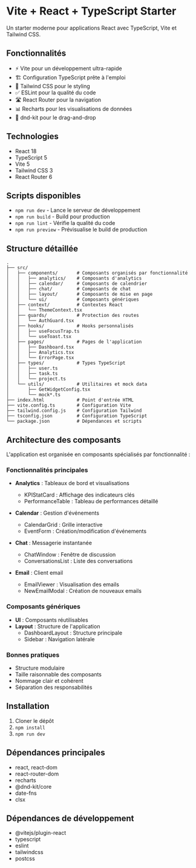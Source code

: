 # Vite + React + TypeScript Starter

Un starter moderne pour applications React avec TypeScript, Vite et Tailwind CSS.

## Fonctionnalités

- ⚡ Vite pour un développement ultra-rapide
- 🏗️ Configuration TypeScript prête à l'emploi
- 🎨 Tailwind CSS pour le styling
- ✅ ESLint pour la qualité du code
- 🛣️ React Router pour la navigation
- 📊 Recharts pour les visualisations de données
- 🧩 dnd-kit pour le drag-and-drop

## Technologies

- React 18
- TypeScript 5
- Vite 5
- Tailwind CSS 3
- React Router 6

## Scripts disponibles

- `npm run dev` - Lance le serveur de développement
- `npm run build` - Build pour production
- `npm run lint` - Vérifie la qualité du code
- `npm run preview` - Prévisualise le build de production

## Structure détaillée

```
.
├── src/
│   ├── components/       # Composants organisés par fonctionnalité
│   │   ├── analytics/    # Composants d'analytics
│   │   ├── calendar/     # Composants de calendrier
│   │   ├── chat/         # Composants de chat
│   │   ├── layout/       # Composants de mise en page
│   │   └── ui/           # Composants génériques
│   ├── context/          # Contextes React
│   │   └── ThemeContext.tsx
│   ├── guards/           # Protection des routes
│   │   └── AuthGuard.tsx
│   ├── hooks/            # Hooks personnalisés
│   │   ├── useFocusTrap.ts
│   │   └── useToast.tsx
│   ├── pages/            # Pages de l'application
│   │   ├── Dashboard.tsx
│   │   ├── Analytics.tsx
│   │   └── ErrorPage.tsx
│   ├── types/            # Types TypeScript
│   │   ├── user.ts
│   │   ├── task.ts
│   │   └── project.ts
│   └── utils/            # Utilitaires et mock data
│       ├── GetWidgetConfig.tsx
│       └── mock*.ts
├── index.html            # Point d'entrée HTML
├── vite.config.ts        # Configuration Vite
├── tailwind.config.js    # Configuration Tailwind
├── tsconfig.json         # Configuration TypeScript
└── package.json          # Dépendances et scripts
```

## Architecture des composants

L'application est organisée en composants spécialisés par fonctionnalité :

### Fonctionnalités principales

- **Analytics** : Tableaux de bord et visualisations
  - KPIStatCard : Affichage des indicateurs clés
  - PerformanceTable : Tableau de performances détaillé

- **Calendar** : Gestion d'événements
  - CalendarGrid : Grille interactive
  - EventForm : Création/modification d'événements

- **Chat** : Messagerie instantanée
  - ChatWindow : Fenêtre de discussion
  - ConversationsList : Liste des conversations

- **Email** : Client email
  - EmailViewer : Visualisation des emails
  - NewEmailModal : Création de nouveaux emails

### Composants génériques

- **UI** : Composants réutilisables
- **Layout** : Structure de l'application
  - DashboardLayout : Structure principale
  - Sidebar : Navigation latérale

### Bonnes pratiques

- Structure modulaire
- Taille raisonnable des composants
- Nommage clair et cohérent
- Séparation des responsabilités

## Installation

1. Cloner le dépôt
2. `npm install`
3. `npm run dev`

## Dépendances principales

- react, react-dom
- react-router-dom
- recharts
- @dnd-kit/core
- date-fns
- clsx

## Dépendances de développement

- @vitejs/plugin-react
- typescript
- eslint
- tailwindcss
- postcss